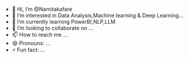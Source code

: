 - 👋 Hi, I’m @Namitakafare
- 👀 I’m interested in Data Analysis,Machine learning & Deep Learning...
- 🌱 I’m currently learning PowerBI,NLP,LLM
- 💞️ I’m looking to collaborate on ...
- 📫 How to reach me ...
- 😄 Pronouns: ...
- ⚡ Fun fact: ...

<!---
Namitakafare/Namitakafare is a ✨ special ✨ repository because its `README.md` (this file) appears on your GitHub profile.
You can click the Preview link to take a look at your changes.
--->
